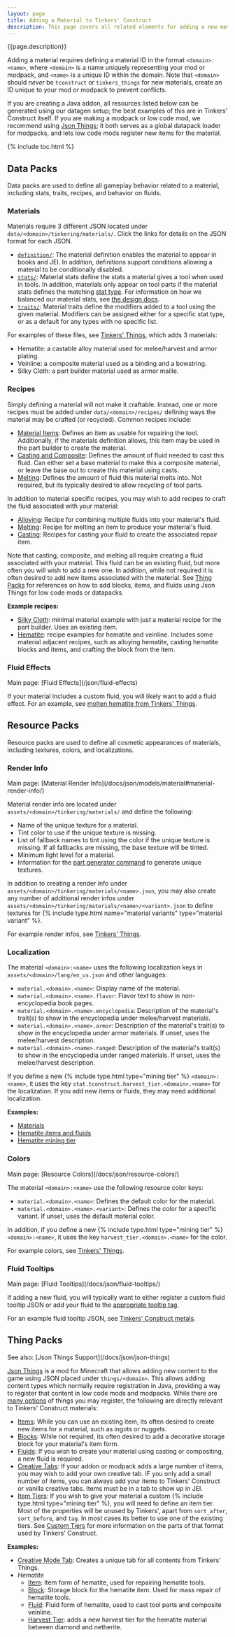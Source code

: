 ```yaml
---
layout: page
title: Adding a Material to Tinkers' Construct
description: This page covers all related elements for adding a new material to Tinkers' Construct.
---
```


{{page.description}}

Adding a material requires defining a material ID in the format `<domain>:<name>`, where `<domain>` is a name uniquely representing your mod or modpack, and `<name>` is a unique ID within the domain. Note that `<domain>` should *never* be `tconstruct` or `tinkers_things` for new materials, create an ID unique to your mod or modpack to prevent conflicts.

If you are creating a Java addon, all resources listed below can be generated using our datagen setup; the best examples of this are in Tinkers' Construct itself. If you are making a modpack or low code mod, we recommend using [Json Things](https://www.curseforge.com/minecraft/mc-mods/json-things); it both serves as a global datapack loader for modpacks, and lets low code mods register new items for the material.

{% include toc.html %}

## Data Packs

Data packs are used to define all gameplay behavior related to a material, including stats, traits, recipes, and behavior on fluids.

### Materials

Materials require 3 different JSON located under `data/<domain>/tinkering/materials/`. Click the links for details on the JSON format for each JSON.

* [`definition/`](/docs/json/materials#definition): The material definition enables the material to appear in books and JEI. In addition, definitions support conditions allowing a material to be conditionally disabled.
* [`stats/`](/docs/json/materials#stats): Material stats define the stats a material gives a tool when used in tools. In addition, materials only appear on tool parts if the material stats defines the matching [stat type](/docs/json/stat-types/). For information on how we balanced our material stats, see [the design docs](/docs/design/#materials).
* [`traits/`](/docs/json/materials#traits): Material traits define the modifiers added to a tool using the given material. Modifiers can be assigned either for a specific stat type, or as a default for any types with no specific list.

For examples of these files, see [Tinkers' Things](https://github.com/SlimeKnights/TinkersThings/tree/1.20/src/data/tinkers_things/tinkering/materials), which adds 3 materials:

* Hematite: a castable alloy material used for melee/harvest and armor plating.
* Veinline: a composite material used as a binding and a bowstring.
* Silky Cloth: a part builder material used as armor maille.

### Recipes

Simply defining a material will not make it craftable. Instead, one or more recipes must be added under `data/<domain>/recipes/` defining ways the material may be crafted (or recycled). Common recipes include:

* [Material Items](/docs/json/recipes/materials/#items): Defines an item as usable for repairing the tool. Additionally, if the materials definition allows, this item may be used in the part builder to create the material.
* [Casting and Composite](/docs/json/recipes/materials/#casting-and-composite): Defines the amount of fluid needed to cast this fluid. Can either set a base material to make this a composite material, or leave the base out to create this material using casts.
* [Melting](/docs/json/recipes/materials/#melting): Defines the amount of fluid this material melts into. Not required, but its typically desired to allow recycling of tool parts.

In addition to material specific recipes, you may wish to add recipes to craft the fluid associated with your material:

* [Alloying](/docs/json/recipes/alloying/): Recipe for combining multiple fluids into your material's fluid.
* [Melting](/docs/json/recipes/item-melting/#item-melting): Recipe for melting an item to produce your material's fluid.
* [Casting](/docs/json/recipes/casting/#item-casting): Recipes for casting your fluid to create the associated repair item.

Note that casting, composite, and melting all require creating a fluid associated with your material. This fluid can be an existing fluid, but more often you will wish to add a new one. In addition, while not required it is often desired to add new items associated with the material. See [Thing Packs](#thing-packs) for references on how to add blocks, items, and fluids using Json Things for low code mods or datapacks.

**Example recipes:**
* [Silky Cloth](https://github.com/SlimeKnights/TinkersThings/blob/1.20/src/data/tinkers_things/recipes/silky_cloth_material.json): minimal material example with just a material recipe for the part builder. Uses an existing item.
* [Hematite](https://github.com/SlimeKnights/TinkersThings/tree/1.20/src/data/tinkers_things/recipes/hematite): recipe examples for hematite and veinline. Includes some material adjacent recipes, such as alloying hematite, casting hematite blocks and items, and crafting the block from the item.

### Fluid Effects
<div class="hatnote" markdown=1>
Main page: [Fluid Effects](/json/fluid-effects)
</div>

If your material includes a custom fluid, you will likely want to add a fluid effect. For an example, see [molten hematite from Tinkers' Things](https://github.com/SlimeKnights/TinkersThings/blob/1.20/src/data/tinkers_things/tinkering/fluid_effects/molten_hematite.json).

## Resource Packs

Resource packs are used to define all cosmetic appearances of materials, including textures, colors, and localizations.

### Render Info
<div class="hatnote" markdown=1>
Main page: [Material Render Info](/docs/json/models/material#material-render-info/)
</div>

Material render info are located under `assets/<domain>/tinkering/materials/` and define the following:

* Name of the unique texture for a material.
* Tint color to use if the unique texture is missing.
* List of fallback names to tint using the color if the unique texture is missing. If all fallbacks are missing, the base texture will be tinted.
* Minimum light level for a material.
* Information for the [part generator command](/docs/commands/tinkers/generate-part-textures/) to generate unique textures.

In addition to creating a render info under `assets/<domain>/tinkering/materials/<name>.json`, you may also create any number of additional render infos under `assets/<domain>/tinkering/materials/<name>/<variant>.json` to define textures for {% include type.html name="material variants" type="material variant" %}.

For example render infos, see [Tinkers' Things](https://github.com/SlimeKnights/TinkersThings/tree/1.20/src/assets/tinkers_things/tinkering/materials).

### Localization

The material `<domain>:<name>` uses the following localization keys in `assets/<domain>/lang/en_us.json` and other languages:

* `material.<domain>.<name>`: Display name of the material.
* `material.<domain>.<name>.flavor`: Flavor text to show in non-encyclopedia book pages.
* `material.<domain>.<name>.encyclopedia`: Description of the material's trait(s) to show in the encyclopedia under melee/harvest materials.
* `material.<domain>.<name>.armor`: Description of the material's trait(s) to show in the encyclopedia under armor materials. If unset, uses the melee/harvest description.
* `material.<domain>.<name>.ranged`: Description of the material's trait(s) to show in the encyclopedia under ranged materials. If unset, uses the melee/harvest description.

If you define a new {% include type.html type="mining tier" %} `<domain>:<name>`, it uses the key `stat.tconstruct.harvest_tier.<domain>.<name>` for the localization. If you add new items or fluids, they may need additional localization.

**Examples:**

* [Materials](https://github.com/SlimeKnights/TinkersThings/blob/1.20/src/assets/tinkers_things/lang/en_us.json#L94-L102)
* [Hematite items and fluids](https://github.com/SlimeKnights/TinkersThings/blob/1.20/src/assets/tinkers_things/lang/en_us.json#L66-L74)
* [Hematite mining tier](https://github.com/SlimeKnights/TinkersThings/blob/1.20/src/assets/tinkers_things/lang/en_us.json#L68)

### Colors
<div class="hatnote" markdown=1>
Main page: [Resource Colors](/docs/json/resource-colors/)
</div>

The material `<domain>:<name>` use the following resource color keys:

* `material.<domain>.<name>`: Defines the default color for the material.
* `material.<domain>.<name>.<variant>`: Defines the color for a specific variant. If unset, uses the default material color.

In addition, if you define a new {% include type.html type="mining tier" %} `<domain>:<name>`, it uses the key `harvest_tier.<domain>.<name>` for the color.

For example colors, see [Tinkers' Things](https://github.com/SlimeKnights/TinkersThings/blob/1.20/src/assets/tinkers_things/mantle/colors.json#L20-L25).

### Fluid Tooltips
<div class="hatnote" markdown=1>
Main page: [Fluid Tooltips](/docs/json/fluid-tooltips/)
</div>

If adding a new fluid, you will typically want to either register a custom fluid tooltip JSON or add your fluid to the [appropriate tooltip tag](/docs/json/fluid-tooltips/#unit-tags).

For an example fluid tooltip JSON, see [Tinkers' Construct metals](https://github.com/SlimeKnights/TinkersConstruct/blob/1.20.1/src/generated/resources/assets/tconstruct/mantle/fluid_tooltips/metals.json).

## Thing Packs
<div class="hatnote" markdown=1>
See also: [Json Things Support](/docs/json/json-things)
</div> 

[Json Things](https://www.curseforge.com/minecraft/mc-mods/json-things) is a mod for Minecraft that allows adding new content to the game using JSON placed under `things/<domain>`. This allows adding content types which normally require registration in Java, providing a way to register that content in low code mods and modpacks. While there are [many options](https://github.com/gigaherz/JsonThings/blob/master/documentation/Introduction.md) of things you may register, the following are directly relevant to Tinkers' Construct materials:

* [Items](https://github.com/gigaherz/JsonThings/blob/master/documentation/formats/Items.md): While you can use an existing item, its often desired to create new items for a material, such as ingots or nuggets.
* [Blocks](https://github.com/gigaherz/JsonThings/blob/master/documentation/formats/Blocks.md): While not required, its often desired to add a decorative storage block for your material's item form.
* [Fluids](https://github.com/gigaherz/JsonThings/blob/master/documentation/formats/Fluids.md): If you wish to create your material using casting or compositing, a new fluid is required.
* [Creative Tabs](https://github.com/gigaherz/JsonThings/blob/master/documentation/formats/CreativeModeTabs.md): If your addon or modpack adds a large number of items, you may wish to add your own creative tab. IF you only add a small number of items, you can always add your items to Tinkers' Construct or vanilla creative tabs. Items must be in a tab to show up in JEI.
* [Item Tiers](https://github.com/gigaherz/JsonThings/blob/master/documentation/formats/ItemTiers.md): If you wish to give your material a custom {% include type.html type="mining tier" %}, you will need to define an item tier. Most of the properties will be unused by Tinkers', apart from `sort_after`, `sort_before`, and `tag`. In most cases its better to use one of the existing tiers. See [Custom Tiers](/docs/json/tool-stats#custom-tiers) for more information on the parts of that format used by Tinkers' Construct.

**Examples:**

* [Creative Mode Tab](https://github.com/SlimeKnights/TinkersThings/blob/1.20/src/things/tinkers_things/creative_mode_tab/tinkers_things.json): Creates a unique tab for all contents from Tinkers' Things.
* *Hematite*
    * [Item](https://github.com/SlimeKnights/TinkersThings/blob/1.20/src/things/tinkers_things/item/hematite.json): Item form of hematite, used for repairing hematite tools.
    * [Block](https://github.com/SlimeKnights/TinkersThings/blob/1.20/src/things/tinkers_things/block/hematite_block.json): Storage block for the hematite item. Used for mass repair of hematite tools.
    * [Fluid](https://github.com/SlimeKnights/TinkersThings/blob/1.20/src/things/tinkers_things/fluid/molten_hematite.json): Fluid form of hematite, used to cast tool parts and composite veinline.
    * [Harvest Tier](https://github.com/SlimeKnights/TinkersThings/blob/1.20/src/things/tinkers_things/item_tier/hematite.json): adds a new harvest tier for the hematite material between diamond and netherite.